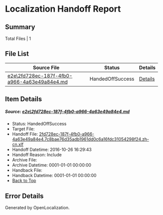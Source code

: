 # <a name='report-top'></a> Localization Handoff Report

## Summary
 Total Files | 1

## File List
 Source File | Status | Details 
 ----------- | ------ | ------- 
 [e2e\2fd728ec-187f-4fb0-a966-4a63e49a84e4.md](https://github.com/OpenLocalizationTestOrg/ol-test0/blob/1f872b0ef12b5764fd9a060bd27b02bfd67209b6/e2e/2fd728ec-187f-4fb0-a966-4a63e49a84e4.md) | HandedOffSuccess | [Details](#e469a975fbc1f0e3768156f7c96748978465b2b21)

## Item Details
##### <a name='e469a975fbc1f0e3768156f7c96748978465b2b21'></a> Source: [e2e\2fd728ec-187f-4fb0-a966-4a63e49a84e4.md](https://github.com/OpenLocalizationTestOrg/ol-test0/blob/1f872b0ef12b5764fd9a060bd27b02bfd67209b6/e2e/2fd728ec-187f-4fb0-a966-4a63e49a84e4.md)
* Status: HandedOffSuccess
* Target File: 
* Handoff File: [2fd728ec-187f-4fb0-a966-4a63e49a84e4.7c8bae76d35adb1961dd0c6a16fdc31054298f24.zh-cn.xlf](https://github.com/OpenLocalizationTestOrg/ol-test0-handoff/blob/4cbe0b8f7b1c2c9d2d9af20338f0d07eac6bab64/ol-handoff/OpenLocalizationTestOrg/ol-test0-zhcn/shujia/ht/2fd728ec-187f-4fb0-a966-4a63e49a84e4.7c8bae76d35adb1961dd0c6a16fdc31054298f24.zh-cn.xlf)
* Handoff Datetime: 2016-10-26 16:29:43
* Handoff Reason: Include
* Archive File: 
* Archive Datetime: 0001-01-01 00:00:00
* Handback File: 
* Handback Datetime: 0001-01-01 00:00:00
* [Back to Top](#report-top)


## Error Details

Generated by OpenLocalization.
